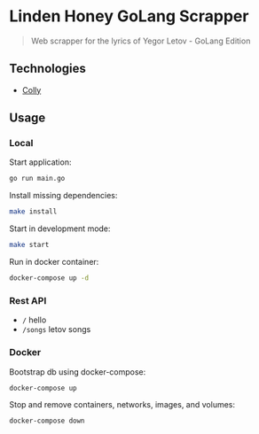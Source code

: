 # Linden Honey GoLang Scrapper

> Web scrapper for the lyrics of Yegor Letov - GoLang Edition

## Technologies

* [Colly](https://github.com/gocolly/colly)

## Usage

### Local

Start application:

```sh
go run main.go
```

Install missing dependencies:

```sh
make install
```

Start in development mode:

```sh
make start
```

Run in docker container:

```sh
docker-compose up -d
```

### Rest API

* `/` hello
* `/songs` letov songs

### Docker

Bootstrap db using docker-compose:

```sh
docker-compose up
```

Stop and remove containers, networks, images, and volumes:

```sh
docker-compose down
```

